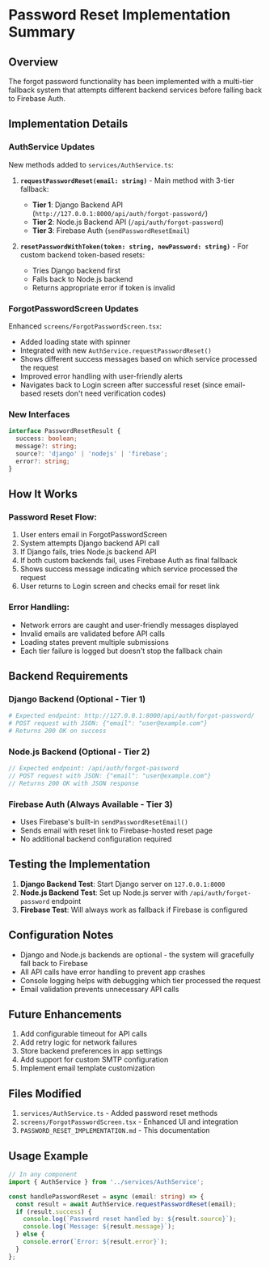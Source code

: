 # Password Reset Implementation Summary

## Overview
The forgot password functionality has been implemented with a multi-tier fallback system that attempts different backend services before falling back to Firebase Auth.

## Implementation Details

### AuthService Updates
New methods added to `services/AuthService.ts`:

1. **`requestPasswordReset(email: string)`** - Main method with 3-tier fallback:
   - **Tier 1**: Django Backend API (`http://127.0.0.1:8000/api/auth/forgot-password/`)
   - **Tier 2**: Node.js Backend API (`/api/auth/forgot-password`)
   - **Tier 3**: Firebase Auth (`sendPasswordResetEmail`)

2. **`resetPasswordWithToken(token: string, newPassword: string)`** - For custom backend token-based resets:
   - Tries Django backend first
   - Falls back to Node.js backend
   - Returns appropriate error if token is invalid

### ForgotPasswordScreen Updates
Enhanced `screens/ForgotPasswordScreen.tsx`:

- Added loading state with spinner
- Integrated with new `AuthService.requestPasswordReset()`
- Shows different success messages based on which service processed the request
- Improved error handling with user-friendly alerts
- Navigates back to Login screen after successful reset (since email-based resets don't need verification codes)

### New Interfaces
```typescript
interface PasswordResetResult {
  success: boolean;
  message?: string;
  source?: 'django' | 'nodejs' | 'firebase';
  error?: string;
}
```

## How It Works

### Password Reset Flow:
1. User enters email in ForgotPasswordScreen
2. System attempts Django backend API call
3. If Django fails, tries Node.js backend API
4. If both custom backends fail, uses Firebase Auth as final fallback
5. Shows success message indicating which service processed the request
6. User returns to Login screen and checks email for reset link

### Error Handling:
- Network errors are caught and user-friendly messages displayed
- Invalid emails are validated before API calls
- Loading states prevent multiple submissions
- Each tier failure is logged but doesn't stop the fallback chain

## Backend Requirements

### Django Backend (Optional - Tier 1)
```python
# Expected endpoint: http://127.0.0.1:8000/api/auth/forgot-password/
# POST request with JSON: {"email": "user@example.com"}
# Returns 200 OK on success
```

### Node.js Backend (Optional - Tier 2)
```javascript
// Expected endpoint: /api/auth/forgot-password
// POST request with JSON: {"email": "user@example.com"}
// Returns 200 OK with JSON response
```

### Firebase Auth (Always Available - Tier 3)
- Uses Firebase's built-in `sendPasswordResetEmail()`
- Sends email with reset link to Firebase-hosted reset page
- No additional backend configuration required

## Testing the Implementation

1. **Django Backend Test**: Start Django server on `127.0.0.1:8000`
2. **Node.js Backend Test**: Set up Node.js server with `/api/auth/forgot-password` endpoint
3. **Firebase Test**: Will always work as fallback if Firebase is configured

## Configuration Notes

- Django and Node.js backends are optional - the system will gracefully fall back to Firebase
- All API calls have error handling to prevent app crashes
- Console logging helps with debugging which tier processed the request
- Email validation prevents unnecessary API calls

## Future Enhancements

1. Add configurable timeout for API calls
2. Add retry logic for network failures
3. Store backend preferences in app settings
4. Add support for custom SMTP configuration
5. Implement email template customization

## Files Modified

1. `services/AuthService.ts` - Added password reset methods
2. `screens/ForgotPasswordScreen.tsx` - Enhanced UI and integration
3. `PASSWORD_RESET_IMPLEMENTATION.md` - This documentation

## Usage Example

```typescript
// In any component
import { AuthService } from '../services/AuthService';

const handlePasswordReset = async (email: string) => {
  const result = await AuthService.requestPasswordReset(email);
  if (result.success) {
    console.log(`Password reset handled by: ${result.source}`);
    console.log(`Message: ${result.message}`);
  } else {
    console.error(`Error: ${result.error}`);
  }
};
```